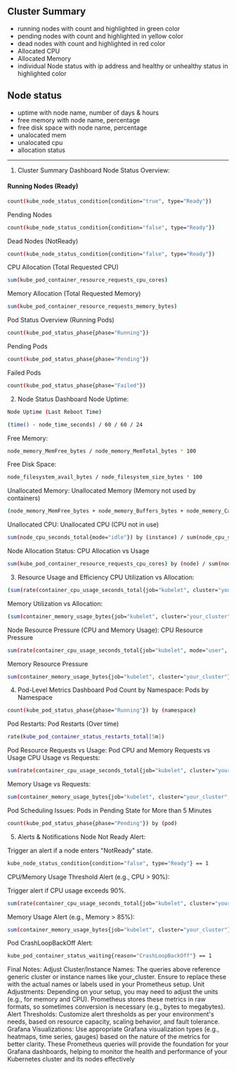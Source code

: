 ## Cluster Summary
- running nodes with count and highlighted in green color
- pending nodes with count and highlighted in yellow color
- dead nodes with count and highlighted in red color
- Allocated CPU 
- Allocated Memory
- individual Node status with ip address and healthy or unhealthy status in highlighted color
## Node status
- uptime with node name, number of days & hours
- free memory with node name, percentage
- free disk space with node name, percentage
- unalocated mem
- unalocated cpu
- allocation status

------
1. Cluster Summary Dashboard
Node Status Overview:

#### Running Nodes (Ready)
```bash
count(kube_node_status_condition{condition="true", type="Ready"})
```
Pending Nodes
```bash
count(kube_node_status_condition{condition="false", type="Ready"})
```

Dead Nodes (NotReady)

```bash
count(kube_node_status_condition{condition="false", type="Ready"})
```

CPU Allocation (Total Requested CPU)

```bash
sum(kube_pod_container_resource_requests_cpu_cores)
```

Memory Allocation (Total Requested Memory)
```bash
sum(kube_pod_container_resource_requests_memory_bytes)
```

Pod Status Overview (Running Pods)
```bash
count(kube_pod_status_phase{phase="Running"})
```

Pending Pods
```bash
count(kube_pod_status_phase{phase="Pending"})
```

Failed Pods
```bash
count(kube_pod_status_phase{phase="Failed"})
```

2. Node Status Dashboard
Node Uptime:
```bash
Node Uptime (Last Reboot Time)
```

```bash
(time() - node_time_seconds) / 60 / 60 / 24
```
Free Memory:
```bash
node_memory_MemFree_bytes / node_memory_MemTotal_bytes * 100
```

Free Disk Space:
```bash
node_filesystem_avail_bytes / node_filesystem_size_bytes * 100
```
Unallocated Memory:
Unallocated Memory (Memory not used by containers)
```bash
(node_memory_MemFree_bytes + node_memory_Buffers_bytes + node_memory_Cached_bytes) / node_memory_MemTotal_bytes * 100
```
Unallocated CPU:
Unallocated CPU (CPU not in use)
```bash
sum(node_cpu_seconds_total{mode="idle"}) by (instance) / sum(node_cpu_seconds_total{mode="user",mode="system"}) by (instance) * 100
```
Node Allocation Status:
CPU Allocation vs Usage
```bash
sum(kube_pod_container_resource_requests_cpu_cores) by (node) / sum(node_cpu_seconds_total{mode="user",mode="system"}) by (instance)
```


3. Resource Usage and Efficiency
CPU Utilization vs Allocation:
```bash
(sum(rate(container_cpu_usage_seconds_total{job="kubelet", cluster="your_cluster", container!="", image!="", instance=~".+"}[5m])) by (node)) / sum(kube_pod_container_resource_requests_cpu_cores) by (node) * 100
```
Memory Utilization vs Allocation:
```bash
(sum(container_memory_usage_bytes{job="kubelet", cluster="your_cluster", container!="", image!="", instance=~".+"}) by (node)) / sum(kube_pod_container_resource_requests_memory_bytes) by (node) * 100
```

Node Resource Pressure (CPU and Memory Usage):
CPU Resource Pressure
```bash
sum(rate(container_cpu_usage_seconds_total{job="kubelet", mode="user", cluster="your_cluster"}[5m])) by (node) / sum(node_cpu_seconds_total{mode="user",mode="system"}) by (instance) * 100
```
Memory Resource Pressure
```bash
sum(container_memory_usage_bytes{job="kubelet", cluster="your_cluster"}) by (node) / sum(node_memory_MemTotal_bytes) by (instance) * 100
```


4. Pod-Level Metrics Dashboard
Pod Count by Namespace:
Pods by Namespace
```bash
count(kube_pod_status_phase{phase="Running"}) by (namespace)
```

Pod Restarts:
Pod Restarts (Over time)
```bash
rate(kube_pod_container_status_restarts_total[5m])
```

Pod Resource Requests vs Usage:
Pod CPU and Memory Requests vs Usage
CPU Usage vs Requests:
```bash
sum(rate(container_cpu_usage_seconds_total{job="kubelet", cluster="your_cluster", container!="", image!="", instance=~".+"}[5m])) by (pod) / sum(kube_pod_container_resource_requests_cpu_cores) by (pod)
```

Memory Usage vs Requests:
```bash
sum(container_memory_usage_bytes{job="kubelet", cluster="your_cluster", container!="", image!="", instance=~".+"}) by (pod) / sum(kube_pod_container_resource_requests_memory_bytes) by (pod)
```

Pod Scheduling Issues:
Pods in Pending State for More than 5 Minutes
```bash
count(kube_pod_status_phase{phase="Pending"}) by (pod)
```

5. Alerts & Notifications
Node Not Ready Alert:

Trigger an alert if a node enters "NotReady" state.
```bash
kube_node_status_condition{condition="false", type="Ready"} == 1
```

CPU/Memory Usage Threshold Alert (e.g., CPU > 90%):

Trigger alert if CPU usage exceeds 90%.
```bash
sum(rate(container_cpu_usage_seconds_total{job="kubelet", cluster="your_cluster", container!="", image!="", instance=~".+"}[5m])) by (node) / sum(node_cpu_seconds_total{mode="user",mode="system"}) by (instance) * 100 > 90
```

Memory Usage Alert (e.g., Memory > 85%):
```bash
sum(container_memory_usage_bytes{job="kubelet", cluster="your_cluster"}) by (node) / sum(node_memory_MemTotal_bytes) by (instance) * 100 > 85
```

Pod CrashLoopBackOff Alert:
```bash
kube_pod_container_status_waiting{reason="CrashLoopBackOff"} == 1
````
Final Notes:
Adjust Cluster/Instance Names: The queries above reference generic cluster or instance names like your_cluster. Ensure to replace these with the actual names or labels used in your Prometheus setup.
Unit Adjustments: Depending on your setup, you may need to adjust the units (e.g., for memory and CPU). Prometheus stores these metrics in raw formats, so sometimes conversion is necessary (e.g., bytes to megabytes).
Alert Thresholds: Customize alert thresholds as per your environment's needs, based on resource capacity, scaling behavior, and fault tolerance.
Grafana Visualizations: Use appropriate Grafana visualization types (e.g., heatmaps, time series, gauges) based on the nature of the metrics for better clarity.
These Prometheus queries will provide the foundation for your Grafana dashboards, helping to monitor the health and performance of your Kubernetes cluster and its nodes effectively